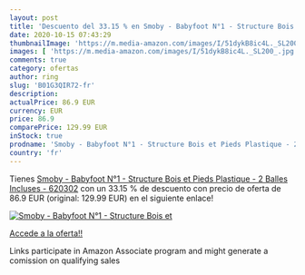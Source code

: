 ```yaml
---
layout: post
title: 'Descuento del 33.15 % en Smoby - Babyfoot N°1 - Structure Bois et'
date: 2020-10-15 07:43:29
thumbnailImage: 'https://m.media-amazon.com/images/I/51dykB8ic4L._SL200_.jpg'
images: [ 'https://m.media-amazon.com/images/I/51dykB8ic4L._SL200_.jpg' ]
comments: true
category: ofertas
author: ring
slug: 'B01G3QIR72-fr'
description:
actualPrice: 86.9 EUR
currency: EUR
price: 86.9
comparePrice: 129.99 EUR
inStock: true
prodname: 'Smoby - Babyfoot N°1 - Structure Bois et Pieds Plastique - 2 Balles Incluses - 620302'
country: 'fr'
---
```


Tienes [Smoby - Babyfoot N°1 - Structure Bois et Pieds Plastique - 2 Balles Incluses - 620302](https://www.amazon.fr/dp/B01G3QIR72/?tag=tolees0d-21) con un 33.15 % de descuento con precio de oferta de 86.9 EUR (original: 129.99 EUR) en el siguiente enlace!

[![Smoby - Babyfoot N°1 - Structure Bois et](https://m.media-amazon.com/images/I/51dykB8ic4L._SL200_.jpg)](https://www.amazon.fr/dp/B01G3QIR72/?tag=tolees0d-21)

[Accede a la oferta!!](https://www.amazon.fr/dp/B01G3QIR72/?tag=tolees0d-21)

Links participate in Amazon Associate program and might generate a comission on qualifying sales


